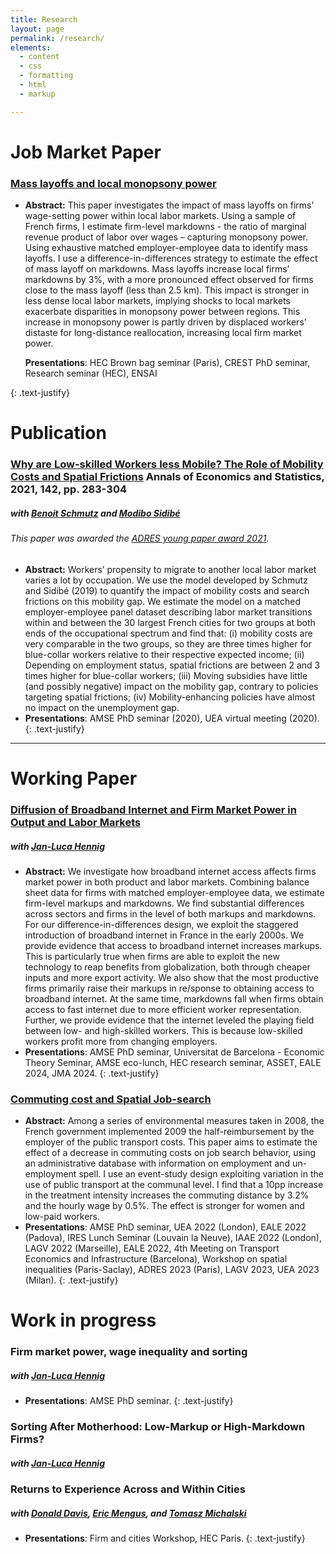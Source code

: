 ```yaml
---
title: Research
layout: page
permalink: /research/
elements:
  - content
  - css
  - formatting
  - html
  - markup  

---
```

# Job Market Paper 
### [Mass layoffs and local monopsony power](https://www.dropbox.com/scl/fi/cyp6qkl8bov7t5s2ble81/JMP_VidalNaquet.pdf?rlkey=miv2mwkihvvphtl3re5leowum&dl=0)
* **Abstract:** This paper investigates the impact of mass layoffs on firms’ wage-setting power within local labor markets. Using a sample of French firms, I estimate firm-level markdowns - the ratio of marginal revenue product of labor over wages – capturing monopsony power. Using exhaustive matched employer-employee data to identify mass layoffs. I use a difference-in-differences strategy to estimate the effect of mass layoff on markdowns. Mass layoffs increase local firms’ markdowns by 3%, with a more pronounced effect observed for firms close to the mass layoff (less than 2.5 km). This impact is stronger in less dense local labor markets, implying shocks to local markets exacerbate disparities in monopsony power between regions. This increase in monopsony power is partly driven by displaced workers’ distaste for long-distance reallocation, increasing local firm market power.
  
  **Presentations**: HEC Brown bag seminar (Paris), CREST PhD seminar, Research seminar (HEC), ENSAI

{: .text-justify}
# Publication
### [Why are Low-skilled Workers less Mobile? The Role of Mobility Costs and Spatial Frictions](https://www.jstor.org/stable/10.15609/annaeconstat2009.142.0283#metadata_info_tab_contents) Annals of Economics and Statistics, 2021, 142, pp. 283-304
##### with  [Benoit Schmutz](https://sites.google.com/site/benoitschmutz/) and [Modibo Sidibé](https://sites.google.com/site/modibsidibe/)  
######  This paper was awarded the [ADRES young paper award 2021](https://www.dropbox.com/s/wvm6zh6x7clzps2/AES_ADRES.pdf?dl=0).
* **Abstract:** Workers’ propensity to migrate to another local labor market varies a lot by occupation. We use the model developed by Schmutz and Sidibé (2019) to quantify the impact of mobility costs and search frictions on this mobility gap. We estimate the
model on a matched employer-employee panel dataset describing labor market transitions within and between the 30 largest French cities for two groups at both ends
of the occupational spectrum and find that: (i) mobility costs are very comparable in
the two groups, so they are three times higher for blue-collar workers relative to their
respective expected income; (ii) Depending on employment status, spatial frictions
are between 2 and 3 times higher for blue-collar workers; (iii) Moving subsidies have
little (and possibly negative) impact on the mobility gap, contrary to policies targeting spatial frictions; (iv) Mobility-enhancing policies have almost no impact on the unemployment gap.
*    **Presentations**: AMSE PhD seminar (2020), UEA virtual meeting (2020). 
{: .text-justify}
---------------------------------------------------------------------------------------------------------------------------------------------------------------
# Working Paper
### [Diffusion of Broadband Internet and Firm Market Power in Output and Labor Markets](https://www.dropbox.com/scl/fi/5ai17yvx5tmxe1k1fz6we/Diffusion-of-Broadband-Internet-and-Firm-Market-Power-in-Output-and-Labor-Markets-6-1.pdf?rlkey=ynlt61230pssphq6zw6azrvzk&st=bgv5ppsw&dl=0)
##### with [Jan-Luca Hennig](https://sites.google.com/tcd.ie/janlucahennig/home)
  * **Abstract:** We investigate how broadband internet access affects firms market power in both product and labor markets. Combining balance sheet data for firms with matched employer-employee data, we estimate firm-level markups and markdowns. We find substantial differences across sectors and firms in the level of both markups and markdowns. For our difference-in-differences design, we exploit the staggered introduction of broadband internet in France in the early 2000s. We provide evidence that access to broadband internet increases markups. This is particularly true when firms are able to exploit the new technology to reap benefits from globalization, both through cheaper inputs and more export activity. We also show that the most productive firms primarily raise their markups in re/sponse to obtaining access to broadband internet. At the same time, markdowns fall when firms obtain access to fast internet due to more efficient worker representation. Further, we provide evidence that the internet leveled the playing field between low- and high-skilled workers. This is because low-skilled workers profit more from changing employers.
* **Presentations**: AMSE PhD seminar, Universitat de Barcelona - Economic Theory Seminar, AMSE eco-lunch, HEC research seminar, ASSET, EALE 2024, JMA 2024.
{: .text-justify}


### [Commuting cost and Spatial Job-search](https://www.dropbox.com/scl/fi/0t90md5na51vzy2jgnx31/evn_commuting-1.pdf?rlkey=piridq4ve2m4rvpjygmgu3s76&st=wxqnfxdq&dl=0)
  * **Abstract:** Among a series of environmental measures taken in 2008, the French government implemented 2009 the half-reimbursement by the employer of the public transport costs.
This paper aims to estimate the effect of a decrease in commuting costs on job search
behavior, using an administrative database with information on employment and un-
employment spell. I use an event-study design exploiting variation in the use of public
transport at the communal level. I find that a 10pp increase in the treatment intensity
increases the commuting distance by 3.2% and the hourly wage by 0.5%. The effect is
stronger for women and low-paid workers. 
* **Presentations**: AMSE PhD seminar, UEA 2022 (London), EALE 2022 (Padova), IRES Lunch Seminar (Louvain la Neuve), IAAE 2022 (London), LAGV 2022 (Marseille), EALE 2022, 4th Meeting on Transport Economics and Infrastructure (Barcelona), Workshop on spatial inequalities (Paris-Saclay), ADRES 2023 (Paris), LAGV 2023, UEA 2023 (Milan).
{: .text-justify}


# Work in progress
### Firm market power, wage inequality and sorting
##### with [Jan-Luca Hennig](https://sites.google.com/tcd.ie/janlucahennig/home)
* **Presentations**: AMSE PhD seminar.
{: .text-justify}

### Sorting After Motherhood: Low-Markup or High-Markdown Firms? 
##### with [Jan-Luca Hennig](https://sites.google.com/tcd.ie/janlucahennig/home)

### Returns to Experience Across and Within Cities
##### with [Donald Davis](https://sites.google.com/site/drdavis001/), [Eric Mengus](https://sites.google.com/site/ericmengus/), and [Tomasz Michalski](https://sites.google.com/hec.fr/tomasz-michalski/home)

* **Presentations**: Firm and cities Workshop, HEC Paris.
{: .text-justify}




